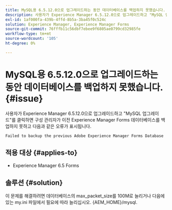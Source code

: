 ```yaml
---
title: MySQL용 6.5.12.0으로 업그레이드하는 동안 데이터베이스를 백업하지 못했습니다.
description: 사용자가 Experience Manager 6.5.12.0으로 업그레이드하고 "MySQL 업그레이드"를 클릭하면 구성 관리자가 이전 Experience Manager Forms 데이터베이스를 백업하지 못합니다.
exl-id: 1af000fa-439b-4ffd-8b5a-3ba45f0c524c
solution: Experience Manager, Experience Manager Forms
source-git-commit: 76fffb11c56dbf7ebee9f6805ae0799cd32985fe
workflow-type: tm+mt
source-wordcount: '105'
ht-degree: 0%

---
```


# MySQL용 6.5.12.0으로 업그레이드하는 동안 데이터베이스를 백업하지 못했습니다. {#issue}

사용자가 Experience Manager 6.5.12.0으로 업그레이드하고 &quot;MySQL 업그레이드&quot;를 클릭하면 구성 관리자가 이전 Experience Manager Forms 데이터베이스를 백업하지 못하고 다음과 같은 오류가 표시됩니다.

`Failed to backup the previous Adobe Experience Manager Forms Database`


## 적용 대상 {#applies-to}

* Experience Manager 6.5 Forms

## 솔루션 {#solution}

이 문제를 해결하려면 데이터베이스의 max_packet_size를 100M로 늘리거나 다음에 있는 my.ini 파일에서 필요에 따라 늘리십시오. {AEM_HOME}/mysql.
